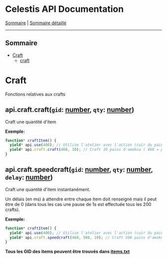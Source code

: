 # Celestis API Documentation

[Sommaire](README.md) | [Sommaire détaillé](singlepage.md)

<hr>

## Sommaire

- [Craft](#craft)
  - [craft](#craft)

# Craft

Fonctions relatives aux crafts

<h2 id="craft">api.craft.craft(<code>gid</code>: <a href="https://developer.mozilla.org/fr-Fr/docs/Web/JavaScript/Data_structures#Number_type">number</a>, <code>qty</code>: <a href="https://developer.mozilla.org/fr-Fr/docs/Web/JavaScript/Data_structures#Number_type">number</a>)</h2>

Craft une quantité d'item

**Exemple:**

```js
function* craftItem() {
  yield* api.use(400); // Utilise l'atelier avec l'action (cuir du pain dans ce cas(-1))
  yield* api.craft.craft(468, 10); // Craft 10 pains d'amakna ( 468 = pain d'amakna )
}
```

<h2 id="speedcraft">api.craft.speedcraft(<code>gid</code>: <a href="https://developer.mozilla.org/fr-Fr/docs/Web/JavaScript/Data_structures#Number_type">number</a>, <code>qty</code>: <a href="https://developer.mozilla.org/fr-Fr/docs/Web/JavaScript/Data_structures#Number_type">number</a>, <code>delay</code>: <a href="https://developer.mozilla.org/fr-Fr/docs/Web/JavaScript/Data_structures#Number_type">number</a>)</h2>

Craft une quantité d'item instantanément.

Un délais (en ms) à attendre entre chaque item doit renseigné mais il peut être de 0 (dans tous les cas une pause de 1s est effectuée tous les 200 crafts).

**Exemple:**

```js
function* craftItem() {
  yield* api.use(400); // Utilise l'atelier avec l'action (cuir du pain dans ce cas(-1))
  yield* api.craft.speedcraft(468, 500, 10); // Craft 500 pains d'amakna au rythme d'un craft chaque 10ms
}
```

**Tous les GID des items peuvent être trouvés dans [items.txt](https://suniron.github.io/docs.celestis/ids/items.txt)**
